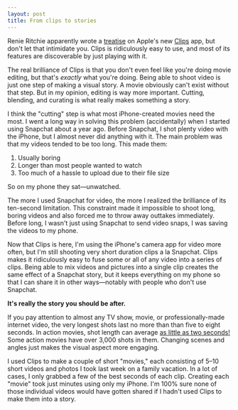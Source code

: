 ```yaml
---
layout: post
title: From clips to stories
---
```


Renie Ritchie apparently wrote a [treatise](http://m.imore.com/clips) on Apple's new [Clips](https://itunes.apple.com/us/app/clips/id1212699939?mt=8) app, but don't let that intimidate you. Clips is ridiculously easy to use, and most of its features are discoverable by just playing with it. 

The real brilliance of Clips is that you don't even feel like you're doing movie editing, but that's *exactly* what you're doing. Being able to shoot video is just one step of making a visual story. A movie obviously can't exist without that step. But in my opinion, editing is way more important. Cutting, blending, and curating is what really makes something a story.  

I think the "cutting" step is what most iPhone-created movies need the most. I went a long way in solving this problem (accidentally) when I started using Snapchat about a year ago. Before Snapchat, I shot plenty video with the iPhone, but I almost never did anything with it. The main problem was that my videos tended to be too long. This made them:

1. Usually boring 
2. Longer than most people wanted to watch 
3. Too much of a hassle to upload due to their file size

So on my phone they sat—unwatched. 

The more I used Snapchat for video, the more I realized the brilliance of its ten-second limitation. This constraint made it impossible to shoot long, boring videos and also forced me to throw away outtakes immediately. Before long, I wasn't just using Snapchat to send video snaps, I was saving the videos to my phone. 

Now that Clips is here, I'm using the iPhone's camera app for video more often, but I'm still shooting very short duration clips a la Snapchat. Clips makes it ridiculously easy to fuse some or all of any video into a series of clips. Being able to mix videos and pictures into a single clip creates the same effect of a Snapchat story, but it keeps everything on my phone so that I can share it in other ways—notably with people who don't use Snapchat.

**It's really the story you should be after.**

If you pay attention to almost any TV show, movie, or professionally-made internet video, the very longest shots last no more than than five to eight seconds. In action movies, shot length can average [as little as two seconds!](http://vashivisuals.com/category/one-sheets/average-shot-length-one-sheets/) Some action movies have over 3,000 shots in them. Changing scenes and angles just makes the visual aspect more engaging.

I used Clips to make a couple of short "movies," each consisting of 5–10 short videos and photos I took last week on a family vacation. In a lot of cases, I only grabbed a few of the best seconds of each clip. Creating each "movie" took just minutes using only my iPhone. I'm 100% sure none of those individual videos would have gotten shared if I hadn't used Clips to make them into a story.
  